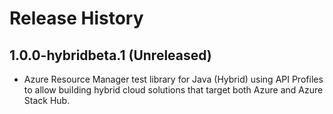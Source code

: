 # Release History

## 1.0.0-hybridbeta.1 (Unreleased)

- Azure Resource Manager test library for Java (Hybrid) using API Profiles to allow building hybrid cloud solutions
that target both Azure and Azure Stack Hub.
